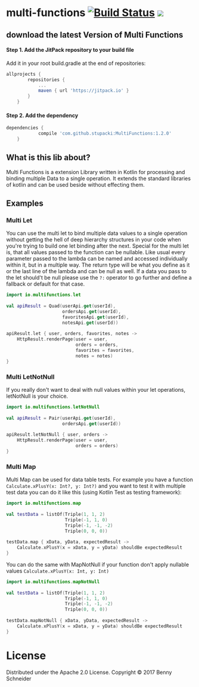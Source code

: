 # multi-functions [![Build Status](https://travis-ci.org/stupacki/MultiFunctions.svg?branch=master)](https://travis-ci.org/stupacki/MultiFunctions) [![](https://jitpack.io/v/stupacki/MultiFunctions.svg)](https://jitpack.io/#stupacki/MultiFunctions)

## download the latest Version of Multi Functions

#### Step 1. Add the JitPack repository to your build file
Add it in your root build.gradle at the end of repositories:
```groovy
allprojects {
	   	repositories {
	    	...
		    maven { url 'https://jitpack.io' }
	    }
	}
```

#### Step 2. Add the dependency
```groovy
dependencies {
	        compile 'com.github.stupacki:MultiFunctions:1.2.0'
	}
```

## What is this lib about?

Multi Functions is a extension Library written in Kotlin for processing and binding multiple Data to a single operation.
It extends the standard libraries of kotlin and can be used beside without effecting them.

## Examples

### Multi Let

You can use the multi let to bind multiple data values to a single operation without getting the hell of deep hierarchy structures in your code when you're trying to build one let binding after the next. Special for the multi let is, that all values passed to the function can be nullable. Like usual every parameter passed to the lambda can be named and accessed individually within it, but in a multiple way. The return type will be what you define as it or the last line of the lambda and can be null as well. If a data you pass to the let should't be null please use the ```?:``` operator to go further and define a fallback or default for that case. 

```kotlin
import io.multifunctions.let
   
val apiResult = Quad(userApi.get(userId),
                     ordersApi.get(userId),
                     favoritesApi.get(userId),
                     notesApi.get(userId))
                      
apiResult.let { user, orders, favorites, notes ->
    HttpResult.renderPage(user = user,
                          orders = orders,
                          favorites = favorites,
                          notes = notes)
}
```

### Multi LetNotNull

If you really don't want to deal with null values within your let operations, letNotNull is your choice.

```kotlin
import io.multifunctions.letNotNull
   
val apiResult = Pair(userApi.get(userId),
                     ordersApi.get(userId))
                      
apiResult.letNotNull { user, orders ->
    HttpResult.renderPage(user = user,
                          orders = orders)
}
```

### Multi Map

Multi Map can be used for data table tests. For example you have a function ```Calculate.xPlusY(x: Int?, y: Int?)``` and you want to test it with multiple test data you can do it like this (using Kotlin Test as testing framework):

```kotlin
import io.multifunctions.map
   
val testData = listOf(Triple(1, 1, 2)
                      Triple(-1, 1, 0)
                      Triple(-1, -1, -2)
                      Triple(0, 0, 0))
                      
testData.map { xData, yData, expectedResult ->
    Calculate.xPlusY(x = xData, y = yData) shouldBe expectedResult
}
```

You can do the same with MapNotNull if your function don't apply nullable values ```Calculate.xPlusY(x: Int, y: Int)```

```kotlin
import io.multifunctions.mapNotNull
   
val testData = listOf(Triple(1, 1, 2)
                      Triple(-1, 1, 0)
                      Triple(-1, -1, -2)
                      Triple(0, 0, 0))
                      
testData.mapNotNull { xData, yData, expectedResult ->
    Calculate.xPlusY(x = xData, y = yData) shouldBe expectedResult
}
```

# License

Distributed under the Apache 2.0 License. Copyright © 2017 Benny Schneider